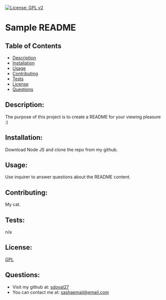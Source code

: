 
[![License: GPL v2](https://img.shields.io/badge/License-GPL_v2-blue.svg)](https://www.gnu.org/licenses/old-licenses/gpl-2.0.en.html)
# Sample README

## Table of Contents
- [Description](#description)
- [Installation](#installation)
- [Usage](#usage)
- [Contributing](#contributing)
- [Tests](#tests)
- [License](#license)
- [Questions](#questions)

## Description:
 The purpose of this project is to create a README for your viewing pleasure :)

## Installation:
 Download Node JS and clone the repo from my github.

## Usage:
 Use inquirer to answer questions about the README content.

## Contributing:
 My cat.

## Tests:
 n/a

## License:
 [GPL](https://www.gnu.org/licenses/old-licenses/gpl-2.0.en.html)

## Questions:
 - Visit my github at: [sdoval27](https://github.com/sdoval27)
 - You can contact me at: sashaemail@email.com
